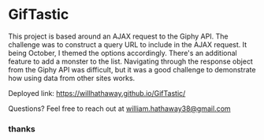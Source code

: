 # GifTastic

This project is based around an AJAX request to the Giphy API. The challenge was to construct a query URL to include in the AJAX request. It being October, I themed the options accordingly. There's an additional feature to add a monster to the list. Navigating through the response object from the Giphy API was difficult, but it was a good challenge to demonstrate how using data from other sites works.

Deployed link: https://willhathaway.github.io/GifTastic/

Questions? Feel free to reach out at <a mailto="william.hathaway38@gmail.com">william.hathaway38@gmail.com</a>

### thanks
